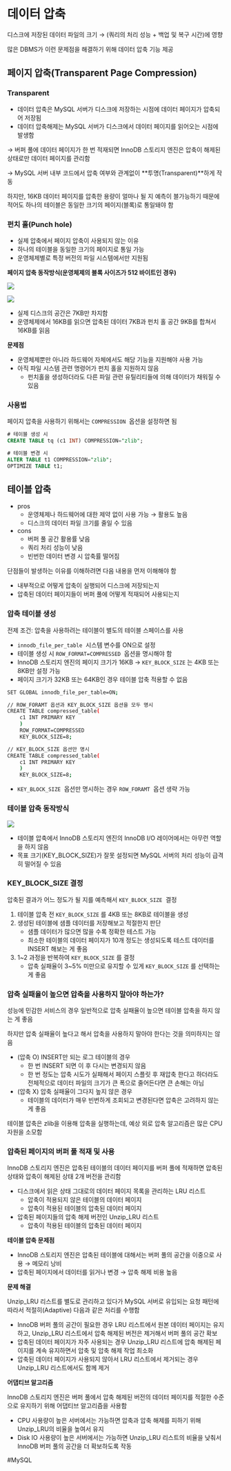 # 데이터 압축

디스크에 저장된 데이터 파일의 크기 → (쿼리의 처리 성능 + 백업 및 복구 시간)에 영향

많은 DBMS가 이런 문제점을 해결하기 위해 데이터 압축 기능 제공

  

## 페이지 압축(Transparent Page Compression)

### Transparent

- 데이터 압축은 MySQL 서버가 디스크에 저장하는 시점에 데이터 페이지가 압축되어 저장됨
- 데이터 압축해제는 MySQL 서버가 디스크에서 데이터 페이지를 읽어오는 시점에 발생함

  

→ 버퍼 풀에 데이터 페이지가 한 번 적재되면 InnoDB 스토리지 엔진은 압축이 해제된 상태로만 데이터 페이지를 관리함

→ MySQL 서버 내부 코드에서 압축 여부와 관계없이 **투명(Transparent)**하게 작동

  

하지만, 16KB 데이터 페이지를 압축한 용량이 얼마나 될 지 예측이 블가능하기 때문에 적어도 하나의 테이블은 동일한 크기의 페이지(블록)로 통일돼야 함

  

### 펀치 홀(Punch hole)

- 실제 압축에서 페이지 압축이 사용되지 않는 이유
- 하나의 테이블을 동일한 크기의 페이지로 통일 가능
- 운영체제별로 특정 버전의 파일 시스템에서만 지원됨

  

**페이지 압축 동작방식(운영체제의 블록 사이즈가 512 바이트인 경우)**

![](Files/image.png)  

![](Files/image%202.png)  

- 실제 디스크의 공간은 7KB만 차지함
- 운영체제에서 16KB를 읽으면 압축된 데이터 7KB과 펀치 홀 공간 9KB를 합쳐서 16KB를 읽음

  

**문제점**

- 운영체제뿐만 아니라 하드웨어 자체에서도 해당 기능을 지원해야 사용 가능
- 아직 파일 시스템 관련 명령어가 펀치 홀을 지원하지 않음
    - 펀치홀을 생성하더라도 다른 파일 관련 유틸리티들에 의해 데이터가 채워질 수 있음

  

### 사용법

페이지 압축을 사용하기 위해서는 `COMPRESSION`  옵션을 설정하면 됨

```sql
# 테이블 생성 시
CREATE TABLE tq (c1 INT) COMPRESSION="zlib";

# 테이블 변경 시
ALTER TABLE t1 COMPRESSION="zlib";
OPTIMIZE TABLE t1;
```

  

## 테이블 압축

- pros
    - 운영체제나 하드웨어에 대한 제약 없이 사용 가능 → 활용도 높음
    - 디스크의 데이터 파일 크기를 줄일 수 있음
- cons
    - 버퍼 풀 공간 활용률 낮음
    - 쿼리 처리 성능이 낮음
    - 빈번한 데이터 변경 시 압축률 떨어짐

  

단점들이 발생하는 이유를 이해하려면 다음 내용을 먼저 이해해야 함

- 내부적으로 어떻게 압축이 실행되어 디스크에 저장되는지
- 압축된 데이터 페이지들이 버퍼 풀에 어떻게 적재되어 사용되는지

  

### 압축 테이블 생성

전제 조건: 압축을 사용하려는 테이블이 별도의 테이블 스페이스를 사용

- `innodb_file_per_table`  시스템 변수를 ON으로 설정
- 테이블 생성 시 `ROW_FORMAT=COMPRESSED`  옵션을 명시해야 함
- InnoDB 스토리지 엔진의 페이지 크기가 16KB → `KEY_BLOCK_SIZE` 는 4KB 또는 8KB만 설정 가능
- 페이지 크기가 32KB 또는 64KB인 경우 테이블 압축 적용할 수 없음

```bash
SET GLOBAL innodb_file_per_table=ON;

// ROW_FORAMT 옵션과 KEY_BLOCK_SIZE 옵션을 모두 명시
CREATE TABLE compressed_table(
    c1 INT PRIMARY KEY
    )
    ROW_FORMAT=COMPRESSED
    KEY_BLOCK_SIZE=8;

// KEY_BLOCK_SIZE 옵션만 명시
CREATE TABLE compressed_table(
    c1 INT PRIMARY KEY
    )
    KEY_BLOCK_SIZE=8;
```

- `KEY_BLOCK_SIZE`  옵션만 명시⁠하는 경우 `ROW_FORAMT⁠`  옵션 생략 가능

  

### 테이블 압축 동작방식

![](Files/image%203.png)  

- 테이블 압축에서 InnoDB 스토리지 엔진의 InnoDB I/O 레이어에서는 아무런 역할을 하지 않음
- 목표 크기(KEY\_BLOCK\_SIZE)가 잘못 설정되면 MySQL 서버의 처리 성능이 급격히 떨어질 수 있음

  

### KEY\_BLOCK\_SIZE 결정

압축된 결과가 어느 정도가 될 지를 예측해서 `KEY_BLOCK_SIZE`  결정

1. 테이블 압축 전 `KEY_BLOCK_SIZE` 를 4KB 또는 8KB로 테이블을 생성
2. 생성된 테이블에 샘플 데이터를 저장해보고 적절한지 판단
    - 샘플 데이터가 많으면 많을 수록 정확한 테스트 가능
    - 최소한 테이블의 데이터 페이지가 10개 정도는 생성되도록 테스트 데이터를 INSERT 해보는 게 좋음
3. 1~2 과정을 반복하여 `KEY_BLOCK_SIZE` 를 결정
    - 압축 실패율이 3~5% 미만으로 유지할 수 있게 `KEY_BLOCK_SIZE` 를 선택하는 게 좋음

  

### 압축 실패율이 높으면 압축을 사용하지 말아야 하는가?

성능에 민감한 서비스의 경우 일반적으로 압축 실패율이 높으면 테이블 압축을 하지 않는 게 좋음

하지만 압축 실패율이 높다고 해서 압축을 사용하지 말아야 한다는 것을 의미하지는 않음

- (압축 O) INSERT만 되는 로그 테이블의 경우
    - 한 번 INSERT 되면 이 후 다시는 변경되지 않음
    - 한 번 정도는 압축 시도가 실패해서 페이지 스플릿 후 재압축 한다고 하더라도 전체적으로 데이터 파일의 크기가 큰 폭으로 줄어든다면 큰 손해는 아님
- (압축 X) 압축 실패율이 그다지 높지 않은 경우
    - 테이블의 데이터가 매우 빈번하게 조회되고 변경된다면 압축은 고려하지 않는 게 좋음

  

테이블 압축은 zlib을 이용해 압축을 실행하는데, 예상 외로 압축 알고리즘은 많은 CPU 자원을 소모함

  

### 압축된 페이지의 버퍼 풀 적재 및 사용

InnoDB 스토리지 엔진은 압축된 테이블의 데이터 페이지를 버퍼 풀에 적재하면 압축된 상태와 압축이 해제된 상태 2개 버전을 관리함

- 디스크에서 읽은 상태 그대로의 데이터 페이지 목록을 관리하는 LRU 리스트
    - 압축이 적용되지 않은 테이블의 데이터 페이지
    - 압축이 적용된 테이블의 압축된 데이터 페이지
- 압축된 페이지들의 압축 해제 버전인 Unzip\_LRU 리스트
    - 압축이 적용된 테이블의 압축된 데이터 페이지

  

**테이블 압축 문제점**

- InnoDB 스토리지 엔진은 압축된 테이블에 대해서는 버퍼 풀의 공간을 이중으로 사용 → 메모리 낭비
- 압축된 페이지에서 데이터를 읽거나 변경 → 압축 해제 비용 높음

  

**문제 해결**

Unzip\_LRU 리스트를 별도로 관리하고 있다가 MySQL 서버로 유입되는 요청 패턴에 따라서 적절히(Adaptive) 다음과 같은 처리를 수행함

- InnoDB 버퍼 풀의 공간이 필요한 경우 LRU 리스트에서 원본 데이터 페이지는 유지하고, Unzip\_LRU 리스트에서 압축 해제된 버전은 제거해서 버퍼 풀의 공간 확보
- 압축된 데이터 페이지가 자주 사용되는 경우 Unzip\_LRU 리스트에 압축 해제된 페이지를 계속 유지하면서 압축 및 압축 해제 작업 최소화
- 압축된 데이터 페이지가 사용되지 않아서 LRU 리스트에서 제거되는 경우 Unzip\_LRU 리스트에서도 함께 제거

  

**어댑티브 알고리즘**

InnoDB 스토리지 엔진은 버퍼 풀에서 압축 해제된 버전의 데이터 페이지를 적절한 수준으로 유지하기 위해 어댑티브 알고리즘을 사용함

- CPU 사용량이 높은 서버에서는 가능하면 압축과 압축 해제를 피하기 위해 Unzip\_LRU의 비율을 높여서 유지
- Disk IO 사용량이 높은 서버에서는 가능하면 Unzip\_LRU 리스트의 비율을 낮춰서 InnoDB 버퍼 풀의 공간을 더 확보하도록 작동

  

#MySQL